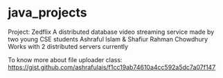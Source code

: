 # java_projects
Project: Zedflix
A distributed database video streaming service made by two young CSE students Ashraful Islam & Shafiur Rahman Chowdhury
Works with 2 distributed servers currently

To know more about file uploader class:
https://gist.github.com/ashrafulais/f1cc19ab74610a4cc592a5dc7a07f147
